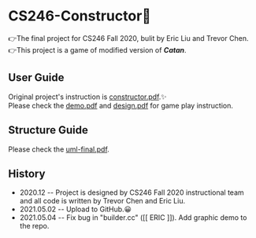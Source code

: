 # CS246-Constructor👾
👉The final project for CS246 Fall 2020, bulit by Eric Liu and Trevor Chen.  
👉This project is a game of modified version of **_Catan_**.

## User Guide
Original project's instruction is [constructor.pdf](./constructor.pdf).✨  
Please check the [demo.pdf](./demo.pdf) and [design.pdf](./design.pdf) for game 
play instruction.

## Structure Guide
Please check the [uml-final.pdf](./uml-final.pdf).

## History
+ 2020.12 -- Project is designed by CS246 Fall 2020 instructional team and all 
code is written by Trevor Chen and Eric Liu.
+ 2021.05.02 -- Upload to GitHub.😀
+ 2021.05.04 -- Fix bug in "builder.cc" ([[ ERIC ]]). Add graphic demo to the repo.
